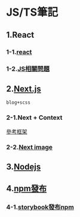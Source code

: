 # JS/TS筆記

## 1.React
### 1-1.[react](https://github.com/areslin1201/note/blob/main/1.js_ts/react/README.md)
### 1-2.[JS相關問題](https://github.com/areslin1201/note/blob/main/1.js_ts/react/README.js.md)

## 2.[Next.js](https://github.com/areslin1201/note/tree/main/1.js_ts/next_js)

`blog+scss`
### 2-1.Next + Context
[參考框架](https://github.com/areslin1201/next_js_with_Context_API)
### 2-2.[Next image](https://github.com/areslin1201/note/blob/main/1.js_ts/next_js/README.image.md)

## 3.[Nodejs](https://github.com/areslin1201/note/tree/main/1.js_ts/node)

## 4.[npm發布](https://github.com/areslin1201/note/tree/main/1.js_ts/npm)
### 4-1.[storybook發布npm](https://github.com/areslin1201/note/blob/main/1.js_ts/npm/README.storybook.md)